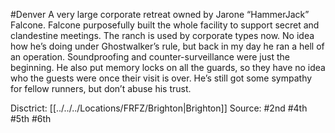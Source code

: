 #Denver 
A very large corporate retreat owned by Jarone “HammerJack” Falcone. Falcone purposefully built the whole facility to support secret and clandestine meetings. The ranch is used by corporate types now. No idea how he’s doing under Ghostwalker’s rule, but back in my day he ran a hell of an operation. Soundproofing and counter-surveillance were just the beginning. He also put memory locks on all the guards, so they have no idea who the guests were once their visit is over. He’s still got some sympathy for fellow runners, but don’t abuse his trust.

Disctrict: [[../../../Locations/FRFZ/Brighton|Brighton]]
Source: #2nd #4th #5th #6th 